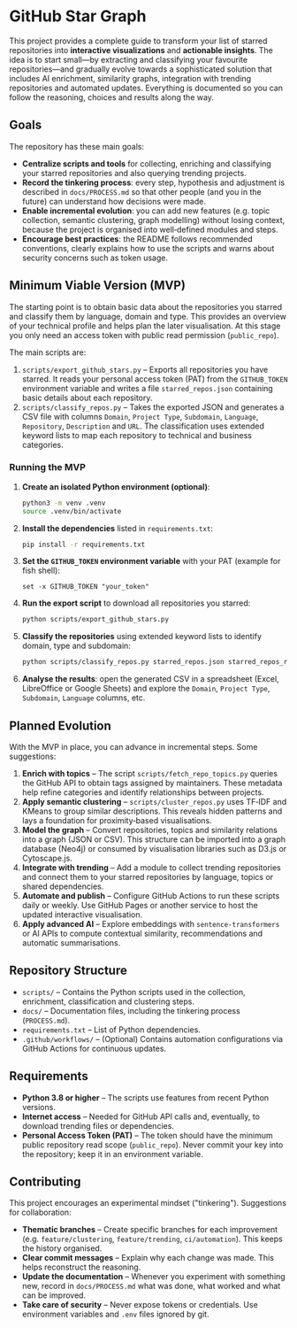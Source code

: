 # GitHub Star Graph

This project provides a complete guide to transform your list of starred repositories into **interactive visualizations** and **actionable insights**.  The idea is to start small—by extracting and classifying your favourite repositories—and gradually evolve towards a sophisticated solution that includes AI enrichment, similarity graphs, integration with trending repositories and automated updates.  Everything is documented so you can follow the reasoning, choices and results along the way.

## Goals

The repository has these main goals:

* **Centralize scripts and tools** for collecting, enriching and classifying your starred repositories and also querying trending projects.
* **Record the tinkering process**: every step, hypothesis and adjustment is described in `docs/PROCESS.md` so that other people (and you in the future) can understand how decisions were made.
* **Enable incremental evolution**: you can add new features (e.g. topic collection, semantic clustering, graph modelling) without losing context, because the project is organised into well‑defined modules and steps.
* **Encourage best practices**: the README follows recommended conventions, clearly explains how to use the scripts and warns about security concerns such as token usage.

## Minimum Viable Version (MVP)

The starting point is to obtain basic data about the repositories you starred and classify them by language, domain and type.  This provides an overview of your technical profile and helps plan the later visualisation.  At this stage you only need an access token with public read permission (`public_repo`).

The main scripts are:

1. `scripts/export_github_stars.py` – Exports all repositories you have starred.  It reads your personal access token (PAT) from the `GITHUB_TOKEN` environment variable and writes a file `starred_repos.json` containing basic details about each repository.
2. `scripts/classify_repos.py` – Takes the exported JSON and generates a CSV file with columns `Domain`, `Project Type`, `Subdomain`, `Language`, `Repository`, `Description` and `URL`.  The classification uses extended keyword lists to map each repository to technical and business categories.

### Running the MVP

1. **Create an isolated Python environment (optional)**:

   ```bash
   python3 -m venv .venv
   source .venv/bin/activate
   ```

2. **Install the dependencies** listed in `requirements.txt`:

   ```bash
   pip install -r requirements.txt
   ```

3. **Set the `GITHUB_TOKEN` environment variable** with your PAT (example for fish shell):

   ```fish
   set -x GITHUB_TOKEN "your_token"
   ```

4. **Run the export script** to download all repositories you starred:

   ```bash
   python scripts/export_github_stars.py
   ```

5. **Classify the repositories** using extended keyword lists to identify domain, type and subdomain:

   ```bash
   python scripts/classify_repos.py starred_repos.json starred_repos_refined.csv
   ```

6. **Analyse the results**: open the generated CSV in a spreadsheet (Excel, LibreOffice or Google Sheets) and explore the `Domain`, `Project Type`, `Subdomain`, `Language` columns, etc.

## Planned Evolution

With the MVP in place, you can advance in incremental steps.  Some suggestions:

1. **Enrich with topics** – The script `scripts/fetch_repo_topics.py` queries the GitHub API to obtain tags assigned by maintainers.  These metadata help refine categories and identify relationships between projects.
2. **Apply semantic clustering** – `scripts/cluster_repos.py` uses TF‑IDF and KMeans to group similar descriptions.  This reveals hidden patterns and lays a foundation for proximity‑based visualisations.
3. **Model the graph** – Convert repositories, topics and similarity relations into a graph (JSON or CSV).  This structure can be imported into a graph database (Neo4j) or consumed by visualisation libraries such as D3.js or Cytoscape.js.
4. **Integrate with trending** – Add a module to collect trending repositories and connect them to your starred repositories by language, topics or shared dependencies.
5. **Automate and publish** – Configure GitHub Actions to run these scripts daily or weekly.  Use GitHub Pages or another service to host the updated interactive visualisation.
6. **Apply advanced AI** – Explore embeddings with `sentence-transformers` or AI APIs to compute contextual similarity, recommendations and automatic summarisations.

## Repository Structure

* `scripts/` – Contains the Python scripts used in the collection, enrichment, classification and clustering steps.
* `docs/` – Documentation files, including the tinkering process (`PROCESS.md`).
* `requirements.txt` – List of Python dependencies.
* `.github/workflows/` – (Optional) Contains automation configurations via GitHub Actions for continuous updates.

## Requirements

* **Python 3.8 or higher** – The scripts use features from recent Python versions.
* **Internet access** – Needed for GitHub API calls and, eventually, to download trending files or dependencies.
* **Personal Access Token (PAT)** – The token should have the minimum public repository read scope (`public_repo`).  Never commit your key into the repository; keep it in an environment variable.

## Contributing

This project encourages an experimental mindset ("tinkering").  Suggestions for collaboration:

* **Thematic branches** – Create specific branches for each improvement (e.g. `feature/clustering`, `feature/trending`, `ci/automation`).  This keeps the history organised.
* **Clear commit messages** – Explain why each change was made.  This helps reconstruct the reasoning.
* **Update the documentation** – Whenever you experiment with something new, record in `docs/PROCESS.md` what was done, what worked and what can be improved.
* **Take care of security** – Never expose tokens or credentials.  Use environment variables and `.env` files ignored by git.